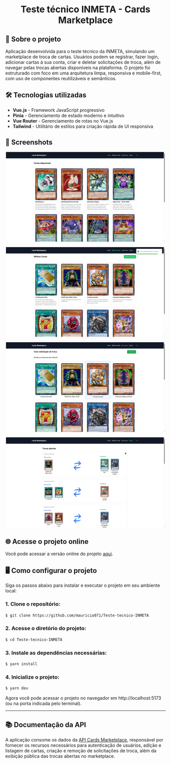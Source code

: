 <div align="center"> <h1>Teste técnico INMETA - Cards Marketplace</h1> </div>

## 📝 Sobre o projeto

Aplicação desenvolvida para o teste técnico da INMETA, simulando um marketplace de troca de cartas. Usuários podem se registrar, fazer login, adicionar cartas à sua conta, criar e deletar solicitações de troca, além de navegar pelas trocas abertas disponíveis na plataforma. O projeto foi estruturado com foco em uma arquitetura limpa, responsiva e mobile-first, com uso de componentes reutilizáveis e semânticos.

## 🛠 Tecnologias utilizadas

- **Vue.js** - Framework JavaScript progressivo
- **Pinia** - Gerenciamento de estado moderno e intuitivo
- **Vue Router** - Gerenciamento de rotas no Vue.js
- **Tailwind** - Utilitário de estilos para criação rápida de UI responsiva

## 📸 Screenshots

<p align="center">
  <img src="./src/assets/readme-img/img-1.png" alt="Preview-Screens-1" width="500" >
</p>

<p align="center">
  <img src="./src/assets/readme-img/img-2.png" alt="Preview-Screens-2" width="500" >
</p>

<p align="center">
  <img src="./src/assets/readme-img/img-3.png" alt="Preview-Screens-3" width="500" >
</p>

<p align="center">
  <img src="./src/assets/readme-img/img-4.png" alt="Preview-Screens-4" width="500" >
</p>

## 🌐 Acesse o projeto online

Você pode acessar a versão online do projeto [aqui](https://mauricio-cards-marketplace.netlify.app).

## 🖥️ Como configurar o projeto

Siga os passos abaixo para instalar e executar o projeto em seu ambiente local:

### 1. Clone o repositório:

```bash
$ git clone https://github.com/mauricio071/Teste-tecnico-INMETA
```

### 2. Acesse o diretório do projeto:

```bash
$ cd Teste-tecnico-INMETA
```

### 3. Instale as dependências necessárias:

```bash
$ yarn install
```

### 4. Inicialize o projeto:

```bash
$ yarn dev
```

Agora você pode acessar o projeto no navegador em http://localhost:5173 (ou na porta indicada pelo terminal).

---

## 📚 Documentação da API

A aplicação consome os dados da [API Cards Marketplace](https://cards-marketplace-api-2fjj.onrender.com), responsável por fornecer os recursos necessários para autenticação de usuários, adição e listagem de cartas, criação e remoção de solicitações de troca, além da exibição pública das trocas abertas no marketplace.
